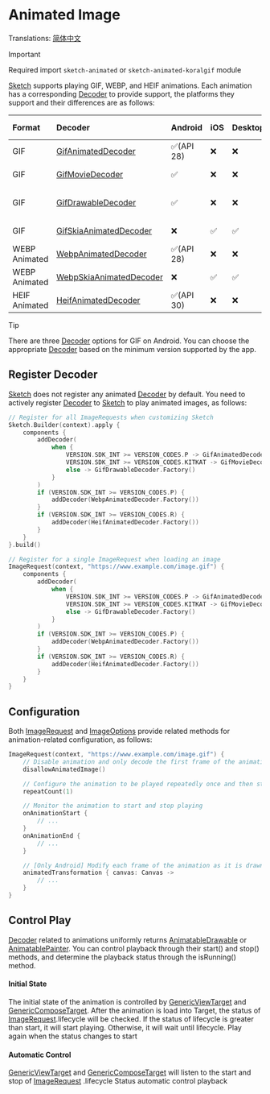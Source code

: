 # Animated Image

Translations: [简体中文](animated_image_zh.md)

> [!IMPORTANT]
> Required import `sketch-animated` or `sketch-animated-koralgif` module

[Sketch] supports playing GIF, WEBP, and HEIF animations. Each animation has a
corresponding [Decoder] to provide support, the platforms they support and their differences are as
follows:

| Format        | Decoder                   | Android   | iOS | Desktop | Web | resize | Dependent modules        |
|:--------------|:--------------------------|:----------|:----|:--------|:----|--------|:-------------------------|
| GIF           | [GifAnimatedDecoder]      | ✅(API 28) | ❌   | ❌       | ❌   | ✅      | sketch-animated          |
| GIF           | [GifMovieDecoder]         | ✅         | ❌   | ❌       | ❌   | ❌      | sketch-animated          |
| GIF           | [GifDrawableDecoder]      | ✅         | ❌   | ❌       | ❌   | ✅      | sketch-animated-koralgif |
| GIF           | [GifSkiaAnimatedDecoder]  | ❌         | ✅   | ✅       | ✅   | ❌      | sketch-animated          |
| WEBP Animated | [WebpAnimatedDecoder]     | ✅(API 28) | ❌   | ❌       | ❌   | ✅      | sketch-animated          |
| WEBP Animated | [WebpSkiaAnimatedDecoder] | ❌         | ✅   | ✅       | ✅   | ❌      | sketch-animated          |
| HEIF Animated | [HeifAnimatedDecoder]     | ✅(API 30) | ❌   | ❌       | ❌   | ✅      | sketch-animated          |

> [!TIP]
> There are three [Decoder] options for GIF on Android. You can choose the appropriate [Decoder]
> based on the minimum version supported by the app.

## Register Decoder

[Sketch] does not register any animated [Decoder] by default. You need to actively
register [Decoder] to [Sketch] to play animated images, as follows:

```kotlin
// Register for all ImageRequests when customizing Sketch
Sketch.Builder(context).apply {
    components {
        addDecoder(
            when {
                VERSION.SDK_INT >= VERSION_CODES.P -> GifAnimatedDecoder.Factory()
                VERSION.SDK_INT >= VERSION_CODES.KITKAT -> GifMovieDecoder.Factory()
                else -> GifDrawableDecoder.Factory()
            }
        )
        if (VERSION.SDK_INT >= VERSION_CODES.P) {
            addDecoder(WebpAnimatedDecoder.Factory())
        }
        if (VERSION.SDK_INT >= VERSION_CODES.R) {
            addDecoder(HeifAnimatedDecoder.Factory())
        }
    }
}.build()

// Register for a single ImageRequest when loading an image
ImageRequest(context, "https://www.example.com/image.gif") {
    components {
        addDecoder(
            when {
                VERSION.SDK_INT >= VERSION_CODES.P -> GifAnimatedDecoder.Factory()
                VERSION.SDK_INT >= VERSION_CODES.KITKAT -> GifMovieDecoder.Factory()
                else -> GifDrawableDecoder.Factory()
            }
        )
        if (VERSION.SDK_INT >= VERSION_CODES.P) {
            addDecoder(WebpAnimatedDecoder.Factory())
        }
        if (VERSION.SDK_INT >= VERSION_CODES.R) {
            addDecoder(HeifAnimatedDecoder.Factory())
        }
    }
}
```

## Configuration

Both [ImageRequest] and [ImageOptions] provide related methods for animation-related configuration,
as follows:

```kotlin
ImageRequest(context, "https://www.example.com/image.gif") {
    // Disable animation and only decode the first frame of the animation
    disallowAnimatedImage()

    // Configure the animation to be played repeatedly once and then stop. The default is to play in an infinite loop.
    repeatCount(1)

    // Monitor the animation to start and stop playing
    onAnimationStart {
        // ...
    }
    onAnimationEnd {
        // ...
    }

    // [Only Android] Modify each frame of the animation as it is drawn 
    animatedTransformation { canvas: Canvas ->
        // ...
    }
}
```

## Control Play

[Decoder] related to animations uniformly returns [AnimatableDrawable] or [AnimatablePainter]. You
can control playback through their start() and stop() methods, and determine the playback status
through the isRunning() method.

#### Initial State

The initial state of the animation is controlled by [GenericViewTarget] and [GenericComposeTarget].
After the animation is load into Target, the status of [ImageRequest].lifecycle will be
checked. If the status of lifecycle is greater than start, it will start playing. Otherwise, it will
wait until lifecycle. Play again when the status changes to start

#### Automatic Control

[GenericViewTarget] and [GenericComposeTarget] will listen to the start and stop of [ImageRequest]
.lifecycle Status automatic control playback


[comment]: <> (classs)


[AnimatableDrawable]: ../../sketch-core/src/androidMain/kotlin/com/github/panpf/sketch/drawable/AnimatableDrawable.kt

[AnimatablePainter]: ../../sketch-compose-core/src/commonMain/kotlin/com/github/panpf/sketch/painter/AnimatablePainter.kt

[Decoder]: ../../sketch-core/src/commonMain/kotlin/com/github/panpf/sketch/decode/Decoder.kt

[GenericComposeTarget]: ../../sketch-compose-core/src/commonMain/kotlin/com/github/panpf/sketch/target/GenericComposeTarget.kt

[GenericViewTarget]: ../../sketch-view-core/src/main/kotlin/com/github/panpf/sketch/target/GenericViewTarget.kt

[GifAnimatedDecoder]: ../../sketch-animated/src/androidMain/kotlin/com/github/panpf/sketch/decode/GifAnimatedDecoder.kt

[GifDrawableDecoder]: ../../sketch-animated-koralgif/src/main/kotlin/com/github/panpf/sketch/decode/GifDrawableDecoder.kt

[GifMovieDecoder]: ../../sketch-animated/src/androidMain/kotlin/com/github/panpf/sketch/decode/GifMovieDecoder.kt

[GifSkiaAnimatedDecoder]: ../../sketch-animated/src/nonAndroidMain/kotlin/com/github/panpf/sketch/decode/GifSkiaAnimatedDecoder.kt

[HeifAnimatedDecoder]: ../../sketch-animated/src/androidMain/kotlin/com/github/panpf/sketch/decode/HeifAnimatedDecoder.kt

[ImageRequest]: ../../sketch-core/src/commonMain/kotlin/com/github/panpf/sketch/request/ImageRequest.common.kt

[ImageOptions]: ../../sketch-core/src/commonMain/kotlin/com/github/panpf/sketch/request/ImageOptions.common.kt

[Movie]: https://cs.android.com/android/platform/superproject/+/master:frameworks/base/graphics/java/android/graphics/Movie.java

[Sketch]: ../../sketch-core/src/commonMain/kotlin/com/github/panpf/sketch/Sketch.common.kt

[WebpAnimatedDecoder]: ../../sketch-animated/src/androidMain/kotlin/com/github/panpf/sketch/decode/WebpAnimatedDecoder.kt

[WebpSkiaAnimatedDecoder]: ../../sketch-animated/src/nonAndroidMain/kotlin/com/github/panpf/sketch/decode/WebpSkiaAnimatedDecoder.kt


[comment]: <> (wiki)

[getting_started_platform_different]: getting_started.md#platform-differences